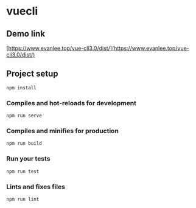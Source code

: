 # vuecli

## Demo link
[https://www.evanlee.top/vue-cli3.0/dist/](https://www.evanlee.top/vue-cli3.0/dist/)

## Project setup
```
npm install
```

### Compiles and hot-reloads for development
```
npm run serve
```

### Compiles and minifies for production
```
npm run build
```

### Run your tests
```
npm run test
```

### Lints and fixes files
```
npm run lint
```
